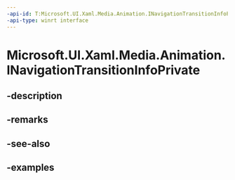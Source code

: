 ```yaml
---
-api-id: T:Microsoft.UI.Xaml.Media.Animation.INavigationTransitionInfoPrivate
-api-type: winrt interface
---
```


# Microsoft.UI.Xaml.Media.Animation.INavigationTransitionInfoPrivate

<!--
public interface INavigationTransitionInfoPrivate
-->


## -description

## -remarks

## -see-also

## -examples


